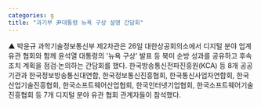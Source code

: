 ```yaml
---
categories: g
title: "과기부 尹대통령 뉴욕 구상 설명 간담회"
---
```

▲ 박윤규 과학기술정보통신부 제2차관은 26일 대한상공회의소에서 디지털 분야 업계 유관 협회와 함께 윤석열 대통령의 &#39;뉴욕 구상&#39; 발표 등 북미 순방 성과를 공유하고 후속 조치 계획을 점검·논의하는 간담회를 했다. 한국방송통신전파진흥원(KCA) 등 8개 공공기관과 한국정보방송통신대연합, 한국정보통신진흥협회, 한국통신사업자연합회, 한국산업기술진흥협회, 한국소프트웨어산업협회, 한국인터넷기업협회, 한국소프트웨어기술진흥협회 등 7개 디지털 분야 유관 협회 관계자들이 참석했다.